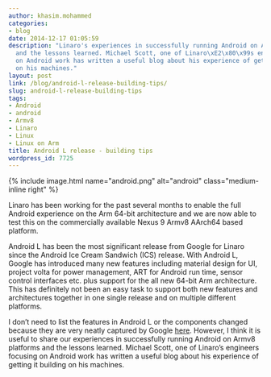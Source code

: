 ```yaml
---
author: khasim.mohammed
categories:
- blog
date: 2014-12-17 01:05:59
description: "Linaro's experiences in successfully running Android on Armv8 platforms
  and the lessons learned. Michael Scott, one of Linaro\xE2\x80\x99s engineers focusing
  on Android work has written a useful blog about his experience of getting it building
  on his machines."
layout: post
link: /blog/android-l-release-building-tips/
slug: android-l-release-building-tips
tags:
- Android
- android
- Armv8
- Linaro
- Linux
- Linux on Arm
title: Android L release - building tips
wordpress_id: 7725
---
```


{% include image.html name="android.png" alt="android" class="medium-inline right" %}

Linaro has been working for the past several months to enable the full Android experience on the Arm 64-bit architecture and we are now able to test this on the commercially available Nexus 9 Armv8 AArch64 based platform.

Android L has been the most significant release from Google for Linaro since the Android Ice Cream Sandwich (ICS) release. With Android L, Google has introduced many new features including material design for UI, project volta for power management, ART for Android run time, sensor control interfaces etc. plus support for the all new 64-bit Arm architecture. This has definitely not been an easy task to support both new features and architectures together in one single release and on multiple different platforms.

I don’t need to list the features in Android L or the components changed because they are very neatly captured by Google [here](http://developer.android.com/about/versions/lollipop.html). However, I think it is useful to share our experiences in successfully running Android on Armv8 platforms and the lessons learned. Michael Scott, one of Linaro’s engineers focusing on Android work has written a useful blog about his experience of getting it building on his machines.